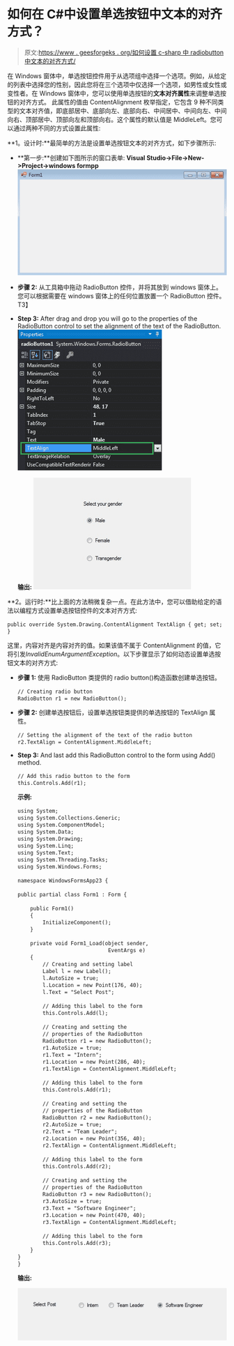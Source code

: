 # 如何在 C#中设置单选按钮中文本的对齐方式？

> 原文:[https://www . geesforgeks . org/如何设置 c-sharp 中 radiobutton 中文本的对齐方式/](https://www.geeksforgeeks.org/how-to-set-the-alignment-of-the-text-in-radiobutton-in-c-sharp/)

在 Windows 窗体中，单选按钮控件用于从选项组中选择一个选项。例如，从给定的列表中选择您的性别，因此您将在三个选项中仅选择一个选项，如男性或女性或变性者。在 Windows 窗体中，您可以使用单选按钮的**文本对齐属性**来调整单选按钮的对齐方式。
此属性的值由 ContentAlignment 枚举指定，它包含 9 种不同类型的文本对齐值，即底部居中、底部向左、底部向右、中间居中、中间向左、中间向右、顶部居中、顶部向左和顶部向右。这个属性的默认值是 MiddleLeft。您可以通过两种不同的方式设置此属性:

**1。设计时:**最简单的方法是设置单选按钮文本的对齐方式，如下步骤所示:

*   **第一步:**创建如下图所示的窗口表单:
    **Visual Studio->File->New->Project->windows formpp**
    ![](img/f3cd3ae5c11eb68b3d10b5ab8eec9925.png)
*   **步骤 2:** 从工具箱中拖动 RadioButton 控件，并将其放到 windows 窗体上。您可以根据需要在 windows 窗体上的任何位置放置一个 RadioButton 控件。
    T3】
*   **Step 3:** After drag and drop you will go to the properties of the RadioButton control to set the alignment of the text of the RadioButton.
    ![](img/348a943c61ef5ef90e55e48d04d3c3ae.png)

    **输出:**
    ![](img/ce8c7325bdadc328ba10397263a11953.png)

**2。运行时:**比上面的方法稍微复杂一点。在此方法中，您可以借助给定的语法以编程方式设置单选按钮控件的文本对齐方式:

```
public override System.Drawing.ContentAlignment TextAlign { get; set; }
```

这里，内容对齐是内容对齐的值。如果该值不属于 ContentAlignment 的值，它将引发*InvalidEnumArgumentException*。以下步骤显示了如何动态设置单选按钮文本的对齐方式:

*   **步骤 1:** 使用 RadioButton 类提供的 radio button()构造函数创建单选按钮。

    ```
    // Creating radio button
    RadioButton r1 = new RadioButton();

    ```

*   **步骤 2:** 创建单选按钮后，设置单选按钮类提供的单选按钮的 TextAlign 属性。

    ```
    // Setting the alignment of the text of the radio button
    r2.TextAlign = ContentAlignment.MiddleLeft;

    ```

*   **Step 3:** And last add this RadioButton control to the form using Add() method.

    ```
    // Add this radio button to the form
    this.Controls.Add(r1);

    ```

    **示例:**

    ```
    using System;
    using System.Collections.Generic;
    using System.ComponentModel;
    using System.Data;
    using System.Drawing;
    using System.Linq;
    using System.Text;
    using System.Threading.Tasks;
    using System.Windows.Forms;

    namespace WindowsFormsApp23 {

    public partial class Form1 : Form {

        public Form1()
        {
            InitializeComponent();
        }

        private void Form1_Load(object sender,
                                 EventArgs e)
        {
            // Creating and setting label
            Label l = new Label();
            l.AutoSize = true;
            l.Location = new Point(176, 40);
            l.Text = "Select Post";

            // Adding this label to the form
            this.Controls.Add(l);

            // Creating and setting the
            // properties of the RadioButton
            RadioButton r1 = new RadioButton();
            r1.AutoSize = true;
            r1.Text = "Intern";
            r1.Location = new Point(286, 40);
            r1.TextAlign = ContentAlignment.MiddleLeft;

            // Adding this label to the form
            this.Controls.Add(r1);

            // Creating and setting the 
            // properties of the RadioButton
            RadioButton r2 = new RadioButton();
            r2.AutoSize = true;
            r2.Text = "Team Leader";
            r2.Location = new Point(356, 40);
            r2.TextAlign = ContentAlignment.MiddleLeft;

            // Adding this label to the form
            this.Controls.Add(r2);

            // Creating and setting the
            // properties of the RadioButton
            RadioButton r3 = new RadioButton();
            r3.AutoSize = true;
            r3.Text = "Software Engineer";
            r3.Location = new Point(470, 40);
            r3.TextAlign = ContentAlignment.MiddleLeft;

            // Adding this label to the form
            this.Controls.Add(r3);
        }
    }
    }
    ```

    **输出:**

    ![](img/b8a6d742b79543d8ce003eb7a03f0d75.png)
